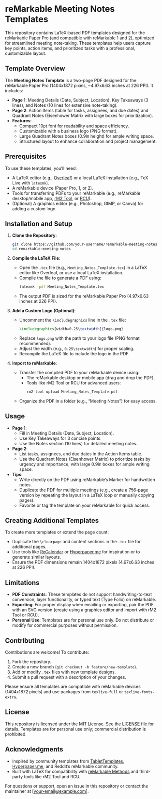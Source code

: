 # reMarkable Meeting Notes Templates

This repository contains LaTeX-based PDF templates designed for the reMarkable Paper Pro (and compatible with reMarkable 1 and 2), optimized for streamlined meeting note-taking. These templates help users capture key points, action items, and prioritized tasks with a professional, customizable layout.

## Template Overview

The **Meeting Notes Template** is a two-page PDF designed for the reMarkable Paper Pro (1404x1872 pixels, ~4.97x6.63 inches at 226 PPI). It includes:

- **Page 1**: Meeting Details (Date, Subject, Location), Key Takeaways (3 lines), and Notes (10 lines for extensive note-taking).
- **Page 2**: Action Items (table for tasks, assignees, and due dates) and Quadrant Notes (Eisenhower Matrix with large boxes for prioritization).
- **Features**:
  - Compact 10pt font for readability and space efficiency.
  - Customizable with a business logo (PNG format).
  - Large Quadrant Notes boxes (0.9in height) for ample writing space.
  - Structured layout to enhance collaboration and project management.

## Prerequisites

To use these templates, you’ll need:
- A LaTeX editor (e.g., [Overleaf](https://www.overleaf.com)) or a local LaTeX installation (e.g., TeX Live with `latexmk`).
- A reMarkable device (Paper Pro, 1, or 2).
- Tools for transferring PDFs to your reMarkable (e.g., reMarkable desktop/mobile app, [rM2 Tool](https://github.com/reMarkable/rm2-tool), or [RCU](https://github.com/reMarkable/rcu)).
- (Optional) A graphics editor (e.g., Photoshop, GIMP, or Canva) for adding a custom logo.

## Installation and Setup

1. **Clone the Repository**:
   ```bash
   git clone https://github.com/your-username/remarkable-meeting-notes.git
   cd remarkable-meeting-notes
   ```

2. **Compile the LaTeX File**:
   - Open the `.tex` file (e.g., `Meeting_Notes_Template.tex`) in a LaTeX editor like Overleaf, or use a local LaTeX installation.
   - Compile the file to generate a PDF using:
     ```bash
     latexmk -pdf Meeting_Notes_Template.tex
     ```
   - The output PDF is sized for the reMarkable Paper Pro (4.97x6.63 inches at 226 PPI).

3. **Add a Custom Logo (Optional)**:
   - Uncomment the `\includegraphics` line in the `.tex` file:
     ```latex
     \includegraphics[width=0.25\textwidth]{logo.png}
     ```
   - Replace `logo.png` with the path to your logo file (PNG format recommended).
   - Adjust the width (e.g., `0.25\textwidth`) for proper scaling.
   - Recompile the LaTeX file to include the logo in the PDF.

4. **Import to reMarkable**:
   - Transfer the compiled PDF to your reMarkable device using:
     - The reMarkable desktop or mobile app (drag and drop the PDF).
     - Tools like rM2 Tool or RCU for advanced users:
       ```bash
       rm2-tool upload Meeting_Notes_Template.pdf
       ```
   - Organize the PDF in a folder (e.g., “Meeting Notes”) for easy access.

## Usage

- **Page 1**:
  - Fill in Meeting Details (Date, Subject, Location).
  - Use Key Takeaways for 3 concise points.
  - Use the Notes section (10 lines) for detailed meeting notes.
- **Page 2**:
  - List tasks, assignees, and due dates in the Action Items table.
  - Use the Quadrant Notes (Eisenhower Matrix) to prioritize tasks by urgency and importance, with large 0.9in boxes for ample writing space.
- **Tips**:
  - Write directly on the PDF using reMarkable’s Marker for handwritten notes.
  - Duplicate the PDF for multiple meetings (e.g., create a 756-page version by repeating the layout in a LaTeX loop or manually copying pages).
  - Favorite or tag the template on your reMarkable for quick access.

## Creating Additional Templates

To create more templates or extend the page count:
- Duplicate the `\clearpage` and content sections in the `.tex` file for additional pages.
- Use tools like [ReCalendar](https://recalendar.app) or [Hyperpaper.me](https://hyperpaper.me) for inspiration or to generate similar layouts.
- Ensure the PDF dimensions remain 1404x1872 pixels (4.97x6.63 inches at 226 PPI).

## Limitations

- **PDF Constraints**: These templates do not support handwriting-to-text conversion, layer functionality, or typed text (Type Folio) on reMarkable.
- **Exporting**: For proper display when emailing or exporting, pair the PDF with an SVG version (create using a graphics editor and import with rM2 Tool or RCU).
- **Personal Use**: Templates are for personal use only. Do not distribute or modify for commercial purposes without permission.

## Contributing

Contributions are welcome! To contribute:
1. Fork the repository.
2. Create a new branch (`git checkout -b feature/new-template`).
3. Add or modify `.tex` files with new template designs.
4. Submit a pull request with a description of your changes.

Please ensure all templates are compatible with reMarkable devices (1404x1872 pixels) and use packages from `texlive-full` or `texlive-fonts-extra`.

## License

This repository is licensed under the MIT License. See the [LICENSE](LICENSE) file for details. Templates are for personal use only; commercial distribution is prohibited.

## Acknowledgments

- Inspired by community templates from [TabletTemplates](https://tablettemplates.com), [Hyperpaper.me](https://hyperpaper.me), and Reddit’s reMarkable community.
- Built with LaTeX for compatibility with [reMarkable Methods](https://remarkable.com) and third-party tools like rM2 Tool and RCU.

For questions or support, open an issue in this repository or contact the maintainer at [your-email@example.com].